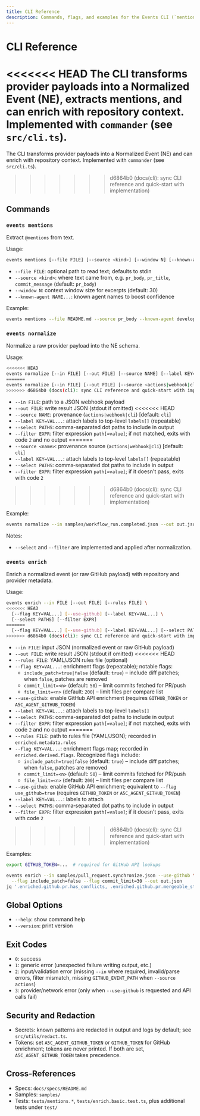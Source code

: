 ```yaml
---
title: CLI Reference
description: Commands, flags, and examples for the Events CLI (`mentions`, `normalize`, `enrich`).
---
```


# CLI Reference

<<<<<<< HEAD
The CLI transforms provider payloads into a Normalized Event (NE), extracts mentions, and can enrich with repository context. Implemented with `commander` (see `src/cli.ts`).
=======
The CLI transforms provider payloads into a Normalized Event (NE) and can enrich with repository context. Implemented with `commander` (see `src/cli.ts`).
>>>>>>> d6864b0 (docs(cli): sync CLI reference and quick-start with implementation)

## Commands

### `events mentions`
Extract `@mentions` from text.

Usage:
```bash
events mentions [--file FILE] [--source <kind>] [--window N] [--known-agent NAME...]
```

- `--file FILE`: optional path to read text; defaults to stdin
- `--source <kind>`: where text came from, e.g. `pr_body`, `pr_title`, `commit_message` (default: `pr_body`)
- `--window N`: context window size for excerpts (default: 30)
- `--known-agent NAME...`: known agent names to boost confidence

Example:
```bash
events mentions --file README.md --source pr_body --known-agent developer-agent validator-agent
```

### `events normalize`
Normalize a raw provider payload into the NE schema.

Usage:
```bash
<<<<<<< HEAD
events normalize [--in FILE] [--out FILE] [--source NAME] [--label KEY=VAL...] [--select PATHS] [--filter EXPR]
=======
events normalize [--in FILE] [--out FILE] [--source <actions|webhook|cli>] [--label KEY=VAL...] [--select PATHS] [--filter EXPR]
>>>>>>> d6864b0 (docs(cli): sync CLI reference and quick-start with implementation)
```

- `--in FILE`: path to a JSON webhook payload
- `--out FILE`: write result JSON (stdout if omitted)
<<<<<<< HEAD
- `--source NAME`: provenance (`actions|webhook|cli`) [default: `cli`]
- `--label KEY=VAL...`: attach labels to top-level `labels[]` (repeatable)
- `--select PATHS`: comma-separated dot paths to include in output
- `--filter EXPR`: filter expression `path[=value]`; if not matched, exits with code `2` and no output
=======
- `--source <name>`: provenance source (`actions|webhook|cli`) [default: `cli`]
- `--label KEY=VAL...`: attach labels to top‑level `labels[]` (repeatable)
- `--select PATHS`: comma‑separated dot paths to include in output
- `--filter EXPR`: filter expression `path[=value]`; if it doesn't pass, exits with code `2`
>>>>>>> d6864b0 (docs(cli): sync CLI reference and quick-start with implementation)

Example:
```bash
events normalize --in samples/workflow_run.completed.json --out out.json --label env=staging
```

Notes:
- `--select` and `--filter` are implemented and applied after normalization.

### `events enrich`
Enrich a normalized event (or raw GitHub payload) with repository and provider metadata.

Usage:
```bash
events enrich --in FILE [--out FILE] [--rules FILE] \
<<<<<<< HEAD
  [--flag KEY=VAL...] [--use-github] [--label KEY=VAL...] \
  [--select PATHS] [--filter EXPR]
=======
  [--flag KEY=VAL...] [--use-github] [--label KEY=VAL...] [--select PATHS] [--filter EXPR]
>>>>>>> d6864b0 (docs(cli): sync CLI reference and quick-start with implementation)
```

- `--in FILE`: input JSON (normalized event or raw GitHub payload)
- `--out FILE`: write result JSON (stdout if omitted)
<<<<<<< HEAD
- `--rules FILE`: YAML/JSON rules file (optional)
- `--flag KEY=VAL...`: enrichment flags (repeatable); notable flags:
  - `include_patch=true|false` (default: `true`) – include diff patches; when `false`, patches are removed
  - `commit_limit=<n>` (default: `50`) – limit commits fetched for PR/push
  - `file_limit=<n>` (default: `200`) – limit files per compare list
- `--use-github`: enable GitHub API enrichment (requires `GITHUB_TOKEN` or `A5C_AGENT_GITHUB_TOKEN`)
- `--label KEY=VAL...`: attach labels to top-level `labels[]`
- `--select PATHS`: comma-separated dot paths to include in output
- `--filter EXPR`: filter expression `path[=value]`; if not matched, exits with code `2` and no output
=======
- `--rules FILE`: path to rules file (YAML/JSON); recorded in `enriched.metadata.rules`
- `--flag KEY=VAL...`: enrichment flags map; recorded in `enriched.derived.flags`. Recognized flags include:
  - `include_patch=true|false` (default: `true`) – include diff patches; when `false`, patches are removed
  - `commit_limit=<n>` (default: `50`) – limit commits fetched for PR/push
  - `file_limit=<n>` (default: `200`) – limit files per compare list
- `--use-github`: enable GitHub API enrichment; equivalent to `--flag use_github=true` (requires `GITHUB_TOKEN` or `A5C_AGENT_GITHUB_TOKEN`)
- `--label KEY=VAL...`: labels to attach
- `--select PATHS`: comma‑separated dot paths to include in output
- `--filter EXPR`: filter expression `path[=value]`; if it doesn't pass, exits with code `2`
>>>>>>> d6864b0 (docs(cli): sync CLI reference and quick-start with implementation)

Examples:
```bash
export GITHUB_TOKEN=...  # required for GitHub API lookups

events enrich --in samples/pull_request.synchronize.json --use-github \
  --flag include_patch=false --flag commit_limit=30 --out out.json
jq '.enriched.github.pr.has_conflicts, .enriched.github.pr.mergeable_state' out.json
```

## Global Options
- `--help`: show command help
- `--version`: print version

## Exit Codes
- `0`: success
- `1`: generic error (unexpected failure writing output, etc.)
- `2`: input/validation error (missing `--in` where required, invalid/parse errors, filter mismatch, missing `GITHUB_EVENT_PATH` when `--source actions`)
- `3`: provider/network error (only when `--use-github` is requested and API calls fail)

## Security and Redaction
- Secrets: known patterns are redacted in output and logs by default; see `src/utils/redact.ts`.
- Tokens: set `A5C_AGENT_GITHUB_TOKEN` or `GITHUB_TOKEN` for GitHub enrichment; tokens are never printed. If both are set, `A5C_AGENT_GITHUB_TOKEN` takes precedence.

## Cross-References
- Specs: `docs/specs/README.md`
- Samples: `samples/`
- Tests: `tests/mentions.*`, `tests/enrich.basic.test.ts`, plus additional tests under `test/`
